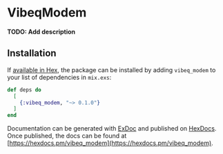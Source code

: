 # VibeqModem

**TODO: Add description**

## Installation

If [available in Hex](https://hex.pm/docs/publish), the package can be installed
by adding `vibeq_modem` to your list of dependencies in `mix.exs`:

```elixir
def deps do
  [
    {:vibeq_modem, "~> 0.1.0"}
  ]
end
```

Documentation can be generated with [ExDoc](https://github.com/elixir-lang/ex_doc)
and published on [HexDocs](https://hexdocs.pm). Once published, the docs can
be found at [https://hexdocs.pm/vibeq_modem](https://hexdocs.pm/vibeq_modem).

